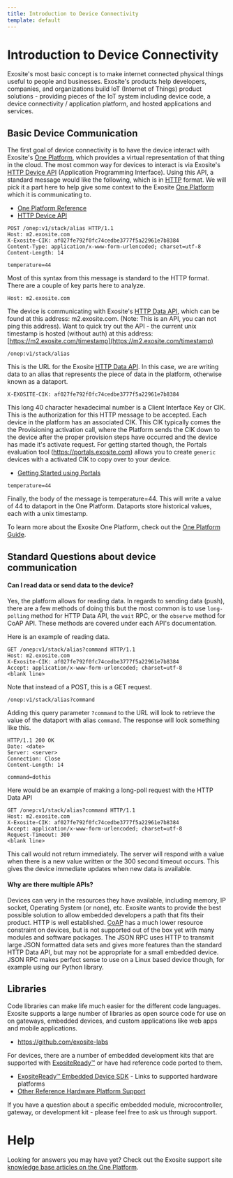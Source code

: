 ```yaml
---
title: Introduction to Device Connectivity
template: default
---
```

# Introduction to Device Connectivity

Exosite's most basic concept is to make internet connected physical things useful to people and businesses.  Exosite's products help developers, companies, and organizations build IoT (Internet of Things) product solutions - providing pieces of the IoT system including device code, a device connectivity / application platform, and hosted applications and services.

## Basic Device Communication
The first goal of device connectivity is to have the device interact with Exosite's [One Platform](/oneplatform), which provides a virtual representation of that thing in the cloud.  The most common way for devices to interact is via Exosite's [HTTP Device API](/http) (Application Programming Interface).  Using this API, a standard message would like the following, which is in <a href="https://en.wikipedia.org/wiki/Hypertext_Transfer_Protocol" target="_blank">HTTP</a> format.  We will pick it a part here to help give some context to the Exosite [One Platform](/oneplatform) which it is communicating to.

* [One Platform Reference](/oneplatform)
* [HTTP Device API](/http)

```
POST /onep:v1/stack/alias HTTP/1.1
Host: m2.exosite.com
X-Exosite-CIK: af027fe792f0fc74cedbe3777f5a22961e7b8384
Content-Type: application/x-www-form-urlencoded; charset=utf-8
Content-Length: 14

temperature=44
```

Most of this syntax from this message is standard to the HTTP format.  There are a couple of key parts here to analyze.

```
Host: m2.exosite.com
```
The device is communicating with Exosite's [HTTP Data API](/http), which can be found at this address: m2.exosite.com.  (Note: This is an API, you can not ping this address).  Want to quick try out the API - the current unix timestamp is hosted (without auth) at this address: [https://m2.exosite.com/timestamp](https://m2.exosite.com/timestamp)

```
/onep:v1/stack/alias
```

This is the URL for the Exosite [HTTP Data API](/http).  In this case, we are writing data to an alias that represents the piece of data in the platform, otherwise known as a dataport.

```
X-EXOSITE-CIK: af027fe792f0fc74cedbe3777f5a22961e7b8384
```
This long 40 character hexadecimal number is a Client Interface Key or CIK.  This is the authorization for this HTTP message to be accepted.  Each device in the platform has an associated CIK.  This CIK typically comes the the Provisioning activation call, where the Platform sends the CIK down to the device after the proper provision steps have occurred and the device has made it's activate request.  For getting started though, the Portals evaluation tool (https://portals.exosite.com) allows you to create `generic` devices with a activated CIK to copy over to your device.  
* [Getting Started using Portals](/tutorials/get-started)


```
temperature=44
```
Finally, the body of the message is temperature=44.  This will write a value of 44 to dataport in the One Platform.  Dataports store historical values, each with a unix timestamp.  

To learn more about the Exosite One Platform, check out the [One Platform Guide](/oneplatform).

## Standard Questions about device communication
#### Can I read data or send data to the device?
Yes, the platform allows for reading data.  In regards to sending data (push), there are a few methods of doing this but the most common is to use `long-polling` method for HTTP Data API, the `wait` RPC, or the `observe` method for CoAP API.  These methods are covered under each API's documentation.

Here is an example of reading data.
```
GET /onep:v1/stack/alias?command HTTP/1.1
Host: m2.exosite.com
X-Exosite-CIK: af027fe792f0fc74cedbe3777f5a22961e7b8384
Accept: application/x-www-form-urlencoded; charset=utf-8
<blank line>
```
Note that instead of a POST, this is a GET request.

```
/onep:v1/stack/alias?command
```
Adding this query parameter `?command` to the URL will look to retrieve the value of the dataport with alias `command`.
The response will look something like this.

```
HTTP/1.1 200 OK
Date: <date>
Server: <server>
Connection: Close
Content-Length: 14

command=dothis
```


Here would be an example of making a long-poll request with the HTTP Data API
```
GET /onep:v1/stack/alias?command HTTP/1.1
Host: m2.exosite.com
X-Exosite-CIK: af027fe792f0fc74cedbe3777f5a22961e7b8384
Accept: application/x-www-form-urlencoded; charset=utf-8
Request-Timeout: 300
<blank line>
```
This call would not return immediately.  The server will respond with a value when there is a new value written or the 300 second timeout occurs.  This gives the device immediate updates when new data is available.



#### Why are there multiple APIs?
Devices can very in the resources they have available, including memory, IP socket, Operating System (or none), etc.   Exosite wants to provide the best possible solution to allow embedded developers a path that fits their product.  HTTP is well established.  [CoAP](https://en.wikipedia.org/wiki/Constrained_Application_Protocol) has a much lower resource constraint on devices, but is not supported out of the box yet with many modules and software packages.  The JSON RPC uses HTTP to transmit large JSON formatted data sets and gives more features than the standard HTTP Data API, but may not be appropriate for a small embedded device.  JSON RPC makes perfect sense to use on a Linux based device though, for example using our Python library.


## Libraries
Code libraries can make life much easier for the different code languages.  Exosite supports a large number of libraries as open source code for use on on gateways, embedded devices, and custom applications like web apps and mobile applications.
* https://github.com/exosite-labs

For devices, there are a number of embedded development kits that are supported with [ExositeReady™](../exositeready) or have had reference code ported to them.  

* [ExositeReady™ Embedded Device SDK](../exositeready) - Links to supported hardware platforms
* <a href="https://support.exosite.com/hc/en-us/categories/200011008-Hardware-Platform" target="_blank">Other Reference Hardware Platform Support</a>

If you have a question about a specific embedded module, microcontroller, gateway, or development kit - please feel free to ask us through support.  








# Help
Looking for answers you may have yet?  Check out the Exosite support site [knowledge base articles on the One Platform](https://support.exosite.com/hc/en-us/sections/200072527).
